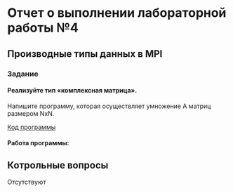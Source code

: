 # Отчет о выполнении лабораторной работы №4
## Производные типы данных в MPI
### Задание
#### Реализуйте тип «комплексная матрица».
Напишите программу, которая осуществляет умножение A матриц размером
NxN.



[Код программы](https://github.com/sekibura/MPI/blob/main/Lab4/Source.cpp)
#### Работа программы:




## Котрольные вопросы

Отсутствуют
